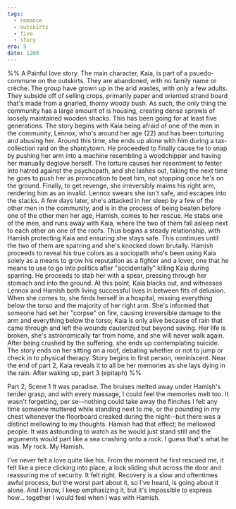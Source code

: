 ```yaml
---
tags:
  - romance
  - outskirts
  - five
  - story
era: 5
date: 1200
---
```

%% A Painful love story. The main character, Kaia, is part of a psuedo-commune on the outskirts. They are abandoned, with no family name or crèche. The group have grown up in the arid wastes, with only a few adults. They subside off of selling crops, primarily paper and oriented strand board that's made from a gnarled, thorny woody bush. As such, the only thing the community has a large amount of is housing, creating dense sprawls of loosely maintained wooden shacks. This has been going for at least five generations. The story begins with Kaia being afraid of one of the men in the community, Lennox, who's around her age (22) and has been torturing and abusing her. Around this time, she ends up alone with him during a tax-collection raid on the shantytown. He proceeded to finally cause he to snap by pushing her arm into a machine resembling a woodchipper and having her manually deglove herself. The torture causes her resentment to fester into hatred against the psychopath, and she lashes out, taking the next time he goes to push her as provocation to beat him, not stopping once he's on the ground. Finally, to get revenge, she irreversibly maims his right arm, rendering him as an invalid. Lennox swears she isn't safe, and escapes into the stacks. A few days later, she's attacked in her sleep by a few of the other men in the community, and is in the process of being beaten before one of the other men her age, Hamish, comes to her rescue. He stabs one of the men, and runs away with Kaia, where the two of them fall asleep next to each other on one of the roofs. Thus begins a steady relationship, with Hamish protecting Kaia and ensuring she stays safe. This continues until the two of them are sparring and she's knocked down brutally. Hamish proceeds to reveal his true colors as a sociopath who's been using Kaia solely as a means to grow his reputation as a fighter and a lover, one that he means to use to go into politics after "accidentally" killing Kaia during sparring. He proceeds to stab her with a spear, pressing through her stomach and into the ground. At this point, Kaia blacks out, and witnesses Lennox and Hamish both living successful lives in between fits of delusion. When she comes to, she finds herself in a hospital, missing everything below the torso and the majority of her right arm. She's informed that someone had set her "corpse" on fire, causing irreversible damage to the arm and everything below the torso; Kaia is only alive because of rain that came through and left the wounds cauterized but beyond saving. Her life is broken, she's astronomically far from home, and she will never walk again. After being crushed by the suffering, she ends up contemplating suicide. The story ends on her sitting on a roof, debating whether or not to jump or check in to physical therapy.
Story begins in first person, reminiscent. Near the end of part 2, Kaia reveals it to all be her memories as she lays dying in the rain. After waking up, part 3 (epitaph)
%%

Part 2, Scene 1
It was paradise. The bruises melted away under Hamish's tender grasp, and with every massage, I could feel the memories melt too. It wasn't forgetting, per se--nothing could take away the flinches I felt any time someone muttered while standing next to me, or the pounding in my chest whenever the floorboard creaked during the night--but there was a distinct mellowing to my thoughts. Hamish had that effect; he mellowed people. It was astounding to watch as he would just stand still and the arguments would part like a sea crashing onto a rock. I guess that's what he was. My rock. My Hamish.

I've never felt a love quite like his. From the moment he first rescued me, it felt like a piece clicking into place, a lock sliding shut across the door and reassuring me of security. It felt right. Recovery is a slow and oftentimes awful process, but the worst part about it, so I've heard, is going about it alone. And I know, I keep emphasizing it, but it's impossible to express how... together I would feel when I was with Hamish. 